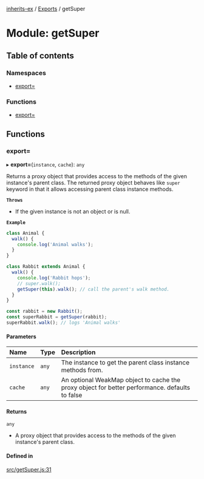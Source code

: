 [inherits-ex](../README.md) / [Exports](../modules.md) / getSuper

# Module: getSuper

## Table of contents

### Namespaces

- [export&#x3D;](getSuper.export_.md)

### Functions

- [export&#x3D;](getSuper.md#export&#x3D;)

## Functions

### export&#x3D;

▸ **export=**(`instance`, `cache`): `any`

Returns a proxy object that provides access to the methods of the given instance's parent class.
The returned proxy object behaves like `super` keyword in that it allows accessing parent class instance methods.

**`Throws`**

- If the given instance is not an object or is null.

**`Example`**

```ts
class Animal {
  walk() {
    console.log('Animal walks');
  }
}

class Rabbit extends Animal {
  walk() {
    console.log('Rabbit hops');
    // super.walk();
    getSuper(this).walk(); // call the parent's walk method.
  }
}

const rabbit = new Rabbit();
const superRabbit = getSuper(rabbit);
superRabbit.walk(); // logs 'Animal walks'
```

#### Parameters

| Name | Type | Description |
| :------ | :------ | :------ |
| `instance` | `any` | The instance to get the parent class instance methods from. |
| `cache` | `any` | An optional WeakMap object to cache the proxy object for better performance. defaults to false |

#### Returns

`any`

- A proxy object that provides access to the methods of the given instance's parent class.

#### Defined in

[src/getSuper.js:31](https://github.com/snowyu/inherits-ex.js/blob/5942071/src/getSuper.js#L31)
